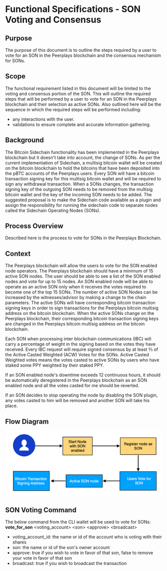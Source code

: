 # Functional Specifications - SON Voting and Consensus

## Purpose

The purpose of this document is to outline the steps required by a user to vote for an SON in the Peerplays blockchain and the consensus mechanism for SONs.

## Scope

The functional requirement listed in this document will be limited to the voting and consensus portion of the SON. This will outline the required steps that will be performed by a user to vote for an SON in the Peerplays blockchain and their selection as active SONs. Also outlined here will be the sequence in which the required steps will be performed including:

* any interactions with the user.
* validations to ensure complete and accurate information gathering.

## Background

The Bitcoin Sidechain functionality has been implemented in the Peerplays blockchain but it doesn't take into account, the change of SONs. As per the current implementation of Sidechain, a multisig bitcoin wallet will be created on the bitcoin blockchain to hold the bitcoins that have been deposited into the pBTC accounts of the Peerplays users. Every SON will have a bitcoin transaction signing key for this multisig bitcoin wallet and will be required to sign any withdrawal transaction. When a SONs changes, the transaction signing key of the outgoing SON needs to be removed from the multisig bitcoin wallet and the key of the incoming SON needs to be added. The suggested proposal is to make the Sidechain code available as a plugin and assign the responsibility for running the sidechain code to separate nodes called the Sidechain Operating Nodes \(SONs\). 

## Process Overview

Described here is the process to vote for SONs in the Peerplays Blockchain.

## Context

The Peerplays blockchain will allow the users to vote for the SON enabled node operators. The Peerplays blockchain should have a minimum of 15 active SON nodes. The user should be able to see a list of the SON enabled nodes and vote for up to 15 nodes. An SON enabled node will be able to operate as an active SON only when it receives the votes required to become one of the top 15 SONs. The number of active SON Nodes can be increased by the witnesses/advisor by making a change to the chain parameters. The active SONs will have corresponding bitcoin transaction signing keys in order to sign transactions for the Peerplays bitcoin multisig address on the bitcoin blockchain. When the active SONs change on the Peerplays blockchain, their corresponding bitcoin transaction signing keys are changed in the Peerplays bitcoin multisig address on the bitcoin blockchain. 

Each SON when processing inter blockchain communications \(IBC\) will carry a percentage of weight in the signing based on the votes they have received. Every IBC request will require signed consensus by at least ⅔ of the Active Casted Weighted \(ACW\) Votes for the SONs. Active Casted Weighted votes means the votes casted to active SONs by users who have staked some PPY weighted by their staked PPY.

If an SON enabled node's downtime exceeds 12 continuous hours, it should be automatically deregistered in the Peerplays blockchain as an SON enabled node and all the votes casted for me should be reverted.

If an SON decides to stop operating the node by disabling the SON plugin, any votes casted to him will be removed and another SON will take his place.

## Flow Diagram

![C:\96806d953af85e50834c2cd79dbca041](../../.gitbook/assets/0%20%282%29.png)

## SON Voting Command

The below command from the CLI wallet will be used to vote for SONs:  
**vote\_for\_son** &lt;voting\_account&gt; &lt;son&gt; &lt;approve&gt; &lt;broadcast&gt;

* voting\_account\_id: the name or id of the account who is voting with their shares 
* son: the name or id of the son's owner account
* approve: true if you wish to vote in favor of that son, false to remove your vote in favor of that son
* broadcast:  true if you wish to broadcast the transaction

